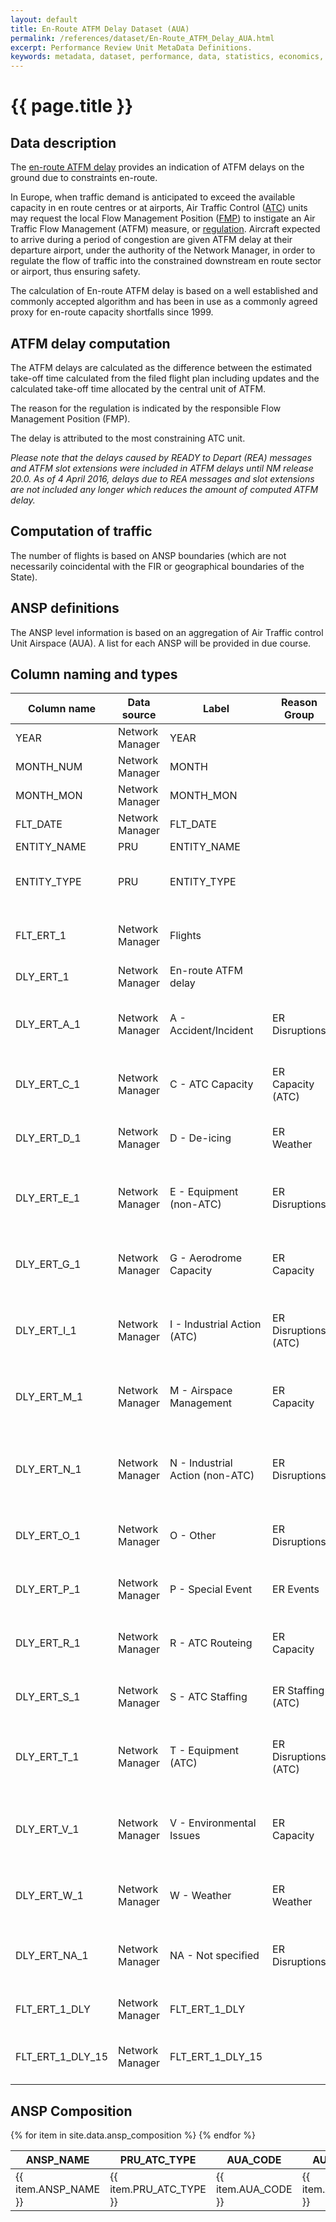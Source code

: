 ```yaml
---
layout: default
title: En-Route ATFM Delay Dataset (AUA)
permalink: /references/dataset/En-Route_ATFM_Delay_AUA.html
excerpt: Performance Review Unit MetaData Definitions.
keywords: metadata, dataset, performance, data, statistics, economics, air transport, flights, europe, cost efficiency
---
```

# {{ page.title }}

## Data description

The [en-route ATFM delay](/references/definition/en-route_atfm_delay.html)
provides an indication of ATFM delays on the ground due to constraints en-route.

In Europe, when traffic demand is anticipated to exceed the available capacity
in en route centres or at airports, Air Traffic Control
([ATC](/references/definition/atc.html)) units may request the local Flow
Management Position ([FMP](/references/definition/fmp.html)) to instigate an Air
Traffic Flow Management (ATFM) measure, or
[regulation](/references/definition/regulation.html).
Aircraft expected to arrive during a period of congestion are given ATFM delay
at their departure airport, under the authority of the
Network Manager, in order to regulate the flow of traffic into the constrained
downstream en route sector or airport, thus ensuring safety.

The calculation of En-route ATFM delay is based on a well established and
commonly accepted algorithm and has been in use as a commonly agreed proxy for
en-route capacity shortfalls since 1999.

## ATFM delay computation

The ATFM delays are calculated as the difference between the estimated
take-off time calculated from the filed flight plan including updates and the
calculated take-off time allocated by the central unit of ATFM.

The reason for the regulation is indicated by the responsible Flow Management
Position (FMP).

The delay is attributed to the most constraining ATC unit.

*Please note that the delays caused by READY to Depart (REA) messages and ATFM slot 
extensions were included in ATFM delays until NM release 20.0. 
As of 4 April 2016, delays due to REA messages and slot extensions are not included 
any longer which reduces the amount of computed ATFM delay.*  


## Computation of traffic

The number of flights is based on ANSP boundaries (which are not necessarily 
coincidental with the FIR or geographical boundaries of the State).

## ANSP definitions

The ANSP level information is based on an aggregation of Air Traffic control 
Unit Airspace (AUA). A list for each ANSP will be provided in due course. 


## Column naming and types

| Column name      | Data source     | Label                           | Reason Group         | Column description                                                             | Example    |
|------------------|-----------------|---------------------------------|----------------------|--------------------------------------------------------------------------------|------------|
| YEAR             | Network Manager | YEAR                            |                      | Reference year                                                                 | 2015       |
| MONTH_NUM        | Network Manager | MONTH                           |                      | Month (numeric)                                                                | 3          |
| MONTH_MON        | Network Manager | MONTH_MON                       |                      | Month (3-letter code)                                                          | MAR        |
| FLT_DATE         | Network Manager | FLT_DATE                        |                      | Date of flight                                                                 | 17/03/2015 |
| ENTITY_NAME      | PRU             | ENTITY_NAME                     |                      | Entity name                                                                    | FAB CE     |
| ENTITY_TYPE      | PRU             | ENTITY_TYPE                     |                      | Type of the entity to which the data relates (ANSP, FAB, AREA)                 | FAB (AUA)  |
| FLT_ERT_1        | Network Manager | Flights                         |                      | Total number of flights within the respective airspace                         | 3853       |
| DLY_ERT_1        | Network Manager | En-route ATFM delay             |                      | Minutes of en-route ATFM delay                                                 | 0          |
| DLY_ERT_A_1      | Network Manager | A - Accident/Incident           | ER Disruptions       | Minutes of en-route ATFM delay with delay code A - Accident/Incident           | 0          |
| DLY_ERT_C_1      | Network Manager | C - ATC Capacity                | ER Capacity (ATC)    | Minutes of en-route ATFM delay with delay code C - ATC Capacity                | 0          |
| DLY_ERT_D_1      | Network Manager | D - De-icing                    | ER Weather           | Minutes of en-route ATFM delay with delay code D - De-icing                    | 0          |
| DLY_ERT_E_1      | Network Manager | E - Equipment (non-ATC)         | ER Disruptions       | Minutes of en-route ATFM delay with delay code E - Equipment (non-ATC)         | 0          |
| DLY_ERT_G_1      | Network Manager | G - Aerodrome Capacity          | ER Capacity          | Minutes of en-route ATFM delay with delay code G - Aerodrome Capacity          | 0          |
| DLY_ERT_I_1      | Network Manager | I - Industrial Action (ATC)     | ER Disruptions (ATC) | Minutes of en-route ATFM delay with delay code I - Industrial Action (ATC)     | 0          |
| DLY_ERT_M_1      | Network Manager | M - Airspace Management         | ER Capacity          | Minutes of en-route ATFM delay with delay code M - Airspace Management         | 0          |
| DLY_ERT_N_1      | Network Manager | N - Industrial Action (non-ATC) | ER Disruptions       | Minutes of en-route ATFM delay with delay code N - Industrial Action (non-ATC) | 0          |
| DLY_ERT_O_1      | Network Manager | O - Other                       | ER Disruptions       | Minutes of en-route ATFM delay with delay code O - Other                       | 0          |
| DLY_ERT_P_1      | Network Manager | P - Special Event               | ER Events            | Minutes of en-route ATFM delay with delay code P - Special Event               | 0          |
| DLY_ERT_R_1      | Network Manager | R - ATC Routeing                | ER Capacity          | Minutes of en-route ATFM delay with delay code R - ATC Routeing                | 0          |
| DLY_ERT_S_1      | Network Manager | S - ATC Staffing                | ER Staffing (ATC)    | Minutes of en-route ATFM delay with delay code S - ATC Staffing                | 0          |
| DLY_ERT_T_1      | Network Manager | T - Equipment (ATC)             | ER Disruptions (ATC) | Minutes of en-route ATFM delay with delay code T - Equipment (ATC)             | 0          |
| DLY_ERT_V_1      | Network Manager | V - Environmental Issues        | ER Capacity          | Minutes of en-route ATFM delay with delay code V - Environmental Issues        | 0          |
| DLY_ERT_W_1      | Network Manager | W - Weather                     | ER Weather           | Minutes of en-route ATFM delay with delay code W - Weather                     | 0          |
| DLY_ERT_NA_1     | Network Manager | NA - Not specified              | ER Disruptions       | Minutes of en-route ATFM delay with delay code NA - Not specified              | 0          |
| FLT_ERT_1_DLY    | Network Manager | FLT_ERT_1_DLY                   |                      | Number of en-route ATFM delayed flights                                        | 0          |
| FLT_ERT_1_DLY_15 | Network Manager | FLT_ERT_1_DLY_15                |                      | Number of en-route ATFM delayed flights (>15 min.)                             | 0          |

## ANSP Composition

<table>
<thead>
<tr>
<th>ANSP_NAME</th>
<th>PRU_ATC_TYPE</th>
<th>AUA_CODE</th>
<th>AUA_NAME</th>
</tr>
</thead>
<tbody>
{% for item in site.data.ansp_composition %}
<tr>
<td>{{ item.ANSP_NAME }}</td>
<td>{{ item.PRU_ATC_TYPE }}</td>
<td>{{ item.AUA_CODE }}</td>
<td>{{ item.AUA_NAME }}</td>
</tr>
{% endfor %}
</tbody>
</table>